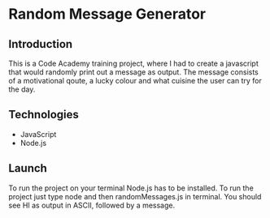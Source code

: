 # Random Message Generator
## Introduction
This is a Code Academy training project, where I had to create a javascript that would randomly print out a message as output.
The message consists of a motivational qoute, a lucky colour and what cuisine the user can try for the day.

## Technologies

* JavaScript
* Node.js

## Launch
To run the project on your terminal Node.js has to be installed.
To run the project just type node and then randomMessages.js in terminal.
You should see HI as output in ASCII, followed by a message.